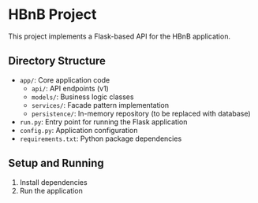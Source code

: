 # HBnB Project

This project implements a Flask-based API for the HBnB application.

## Directory Structure

- `app/`: Core application code
  - `api/`: API endpoints (v1)
  - `models/`: Business logic classes
  - `services/`: Facade pattern implementation
  - `persistence/`: In-memory repository (to be replaced with database)
- `run.py`: Entry point for running the Flask application
- `config.py`: Application configuration
- `requirements.txt`: Python package dependencies

## Setup and Running

1. Install dependencies
2. Run the application